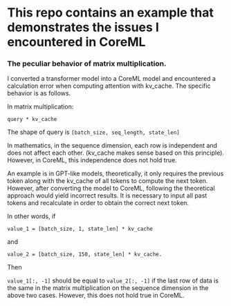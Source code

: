 # This repo contains an example that demonstrates the issues I encountered in CoreML

### The peculiar behavior of matrix multiplication.

I converted a transformer model into a CoreML model and encountered a calculation error when computing attention with kv_cache. The specific behavior is as follows.

In matrix multiplication:

`query * kv_cache`

The shape of query is `[batch_size, seq_length, state_len]`

In mathematics, in the sequence dimension, each row is independent and does not affect each other. (kv_cache makes sense based on this principle). However, in CoreML, this independence does not hold true.

An example is in GPT-like models, theoretically, it only requires the previous token along with the kv_cache of all tokens to compute the next token. However, after converting the model to CoreML, following the theoretical approach would yield incorrect results. It is necessary to input all past tokens and recalculate in order to obtain the correct next token.

In other words, if 

`value_1 = [batch_size, 1, state_len] * kv_cache `

and 

`value_2 = [batch_size, 150, state_len] * kv_cache. `

Then 

`value_1[:, -1]` should be equal to `value_2[:, -1]` if the last row of data is the same in the matrix multiplication on the sequence dimension in the above two cases. However, this does not hold true in CoreML.
